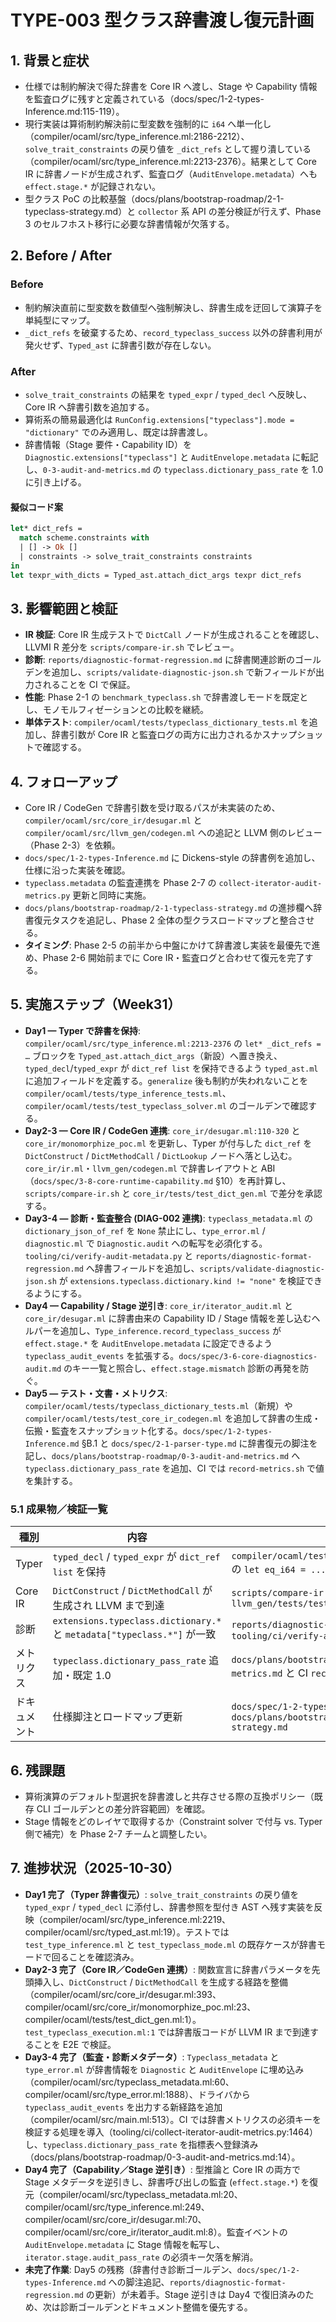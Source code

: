 # TYPE-003 型クラス辞書渡し復元計画

## 1. 背景と症状
- 仕様では制約解決で得た辞書を Core IR へ渡し、Stage や Capability 情報を監査ログに残すと定義されている（docs/spec/1-2-types-Inference.md:115-119）。  
- 現行実装は算術制約解決前に型変数を強制的に `i64` へ単一化し（compiler/ocaml/src/type_inference.ml:2186-2212）、`solve_trait_constraints` の戻り値を `_dict_refs` として握り潰している（compiler/ocaml/src/type_inference.ml:2213-2376）。結果として Core IR に辞書ノードが生成されず、監査ログ（`AuditEnvelope.metadata`）へも `effect.stage.*` が記録されない。  
- 型クラス PoC の比較基盤（docs/plans/bootstrap-roadmap/2-1-typeclass-strategy.md）と `collector` 系 API の差分検証が行えず、Phase 3 のセルフホスト移行に必要な辞書情報が欠落する。

## 2. Before / After
### Before
- 制約解決直前に型変数を数値型へ強制解決し、辞書生成を迂回して演算子を単純型にマップ。  
- `_dict_refs` を破棄するため、`record_typeclass_success` 以外の辞書利用が発火せず、`Typed_ast` に辞書引数が存在しない。

### After
- `solve_trait_constraints` の結果を `typed_expr` / `typed_decl` へ反映し、Core IR へ辞書引数を追加する。  
- 算術系の簡易最適化は `RunConfig.extensions["typeclass"].mode = "dictionary"` でのみ適用し、既定は辞書渡し。  
- 辞書情報（Stage 要件・Capability ID）を `Diagnostic.extensions["typeclass"]` と `AuditEnvelope.metadata` に転記し、`0-3-audit-and-metrics.md` の `typeclass.dictionary_pass_rate` を 1.0 に引き上げる。

#### 擬似コード案
```ocaml
let* dict_refs =
  match scheme.constraints with
  | [] -> Ok []
  | constraints -> solve_trait_constraints constraints
in
let texpr_with_dicts = Typed_ast.attach_dict_args texpr dict_refs
```

## 3. 影響範囲と検証
- **IR 検証**: Core IR 生成テストで `DictCall` ノードが生成されることを確認し、LLVMI R 差分を `scripts/compare-ir.sh` でレビュー。  
- **診断**: `reports/diagnostic-format-regression.md` に辞書関連診断のゴールデンを追加し、`scripts/validate-diagnostic-json.sh` で新フィールドが出力されることを CI で保証。  
- **性能**: Phase 2-1 の `benchmark_typeclass.sh` で辞書渡しモードを既定とし、モノモルフィゼーションとの比較を継続。
- **単体テスト**: `compiler/ocaml/tests/typeclass_dictionary_tests.ml` を追加し、辞書引数が Core IR と監査ログの両方に出力されるかスナップショットで確認する。

## 4. フォローアップ
- Core IR / CodeGen で辞書引数を受け取るパスが未実装のため、`compiler/ocaml/src/core_ir/desugar.ml` と `compiler/ocaml/src/llvm_gen/codegen.ml` への追記と LLVM 側のレビュー（Phase 2-3）を依頼。  
- `docs/spec/1-2-types-Inference.md` に Dickens-style の辞書例を追加し、仕様に沿った実装を確認。  
- `typeclass.metadata` の監査連携を Phase 2-7 の `collect-iterator-audit-metrics.py` 更新と同時に実施。
- `docs/plans/bootstrap-roadmap/2-1-typeclass-strategy.md` の進捗欄へ辞書復元タスクを追記し、Phase 2 全体の型クラスロードマップと整合させる。
- **タイミング**: Phase 2-5 の前半から中盤にかけて辞書渡し実装を最優先で進め、Phase 2-6 開始前までに Core IR・監査ログと合わせて復元を完了する。

## 5. 実施ステップ（Week31）
- **Day1 — Typer で辞書を保持**: `compiler/ocaml/src/type_inference.ml:2213-2376` の `let* _dict_refs = …` ブロックを `Typed_ast.attach_dict_args`（新設）へ置き換え、`typed_decl`/`typed_expr` が `dict_ref list` を保持できるよう `typed_ast.ml` に追加フィールドを定義する。`generalize` 後も制約が失われないことを `compiler/ocaml/tests/type_inference_tests.ml`、`compiler/ocaml/tests/test_typeclass_solver.ml` のゴールデンで確認する。
- **Day2-3 — Core IR / CodeGen 連携**: `core_ir/desugar.ml:110-320` と `core_ir/monomorphize_poc.ml` を更新し、Typer が付与した `dict_ref` を `DictConstruct` / `DictMethodCall` / `DictLookup` ノードへ落とし込む。`core_ir/ir.ml`・`llvm_gen/codegen.ml` で辞書レイアウトと ABI（`docs/spec/3-8-core-runtime-capability.md` §10）を再計算し、`scripts/compare-ir.sh` と `core_ir/tests/test_dict_gen.ml` で差分を承認する。
- **Day3-4 — 診断・監査整合 (DIAG-002 連携)**: `typeclass_metadata.ml` の `dictionary_json_of_ref` を `None` 禁止にし、`type_error.ml` / `diagnostic.ml` で `Diagnostic.audit` への転写を必須化する。`tooling/ci/verify-audit-metadata.py` と `reports/diagnostic-format-regression.md` へ辞書フィールドを追加し、`scripts/validate-diagnostic-json.sh` が `extensions.typeclass.dictionary.kind != "none"` を検証できるようにする。
- **Day4 — Capability / Stage 逆引き**: `core_ir/iterator_audit.ml` と `core_ir/desugar.ml` に辞書由来の Capability ID / Stage 情報を差し込むヘルパーを追加し、`Type_inference.record_typeclass_success` が `effect.stage.*` を `AuditEnvelope.metadata` に設定できるよう `typeclass_audit_events` を拡張する。`docs/spec/3-6-core-diagnostics-audit.md` のキー一覧と照合し、`effect.stage.mismatch` 診断の再発を防ぐ。
- **Day5 — テスト・文書・メトリクス**: `compiler/ocaml/tests/typeclass_dictionary_tests.ml`（新規）や `compiler/ocaml/tests/test_core_ir_codegen.ml` を追加して辞書の生成・伝搬・監査をスナップショット化する。`docs/spec/1-2-types-Inference.md` §B.1 と `docs/spec/2-1-parser-type.md` に辞書復元の脚注を記し、`docs/plans/bootstrap-roadmap/0-3-audit-and-metrics.md` へ `typeclass.dictionary_pass_rate` を追加、CI では `record-metrics.sh` で値を集計する。

### 5.1 成果物／検証一覧
| 種別 | 内容 | エビデンス |
|------|------|------------|
| Typer | `typed_decl` / `typed_expr` が `dict_ref list` を保持 | `compiler/ocaml/tests/typeclass_dictionary_tests.ml` の `let eq_i64 = ...` ゴールデン |
| Core IR | `DictConstruct` / `DictMethodCall` が生成され LLVM まで到達 | `scripts/compare-ir.sh` / `llvm_gen/tests/test_codegen_dict.ml` |
| 診断 | `extensions.typeclass.dictionary.*` と `metadata["typeclass.*"]` が一致 | `reports/diagnostic-format-regression.md` と `tooling/ci/verify-audit-metadata.py` |
| メトリクス | `typeclass.dictionary_pass_rate` 追加・既定 1.0 | `docs/plans/bootstrap-roadmap/0-3-audit-and-metrics.md` と CI `record-metrics.sh` |
| ドキュメント | 仕様脚注とロードマップ更新 | `docs/spec/1-2-types-Inference.md` / `docs/plans/bootstrap-roadmap/2-1-typeclass-strategy.md` |

## 6. 残課題
- 算術演算のデフォルト型選択を辞書渡しと共存させる際の互換ポリシー（既存 CLI ゴールデンとの差分許容範囲）を確認。  
- Stage 情報をどのレイヤで取得するか（Constraint solver で付与 vs. Typer 側で補完）を Phase 2-7 チームと調整したい。

## 7. 進捗状況（2025-10-30）
- **Day1 完了（Typer 辞書復元）**: `solve_trait_constraints` の戻り値を `typed_expr` / `typed_decl` に添付し、辞書参照を型付き AST へ残す実装を反映（compiler/ocaml/src/type_inference.ml:2219、compiler/ocaml/src/typed_ast.ml:19）。テストでは `test_type_inference.ml` と `test_typeclass_mode.ml` の既存ケースが辞書モードで回ることを確認済み。
- **Day2-3 完了（Core IR／CodeGen 連携）**: 関数宣言に辞書パラメータを先頭挿入し、`DictConstruct` / `DictMethodCall` を生成する経路を整備（compiler/ocaml/src/core_ir/desugar.ml:393、compiler/ocaml/src/core_ir/monomorphize_poc.ml:23、compiler/ocaml/tests/test_dict_gen.ml:1）。`test_typeclass_execution.ml:1` では辞書版コードが LLVM IR まで到達することを E2E で検証。
- **Day3-4 完了（監査・診断メタデータ）**: `Typeclass_metadata` と `type_error.ml` が辞書情報を `Diagnostic` と `AuditEnvelope` に埋め込み（compiler/ocaml/src/typeclass_metadata.ml:60、compiler/ocaml/src/type_error.ml:1888）、ドライバから `typeclass_audit_events` を出力する新経路を追加（compiler/ocaml/src/main.ml:513）。CI では辞書メトリクスの必須キーを検証する処理を導入（tooling/ci/collect-iterator-audit-metrics.py:1464）し、`typeclass.dictionary_pass_rate` を指標表へ登録済み（docs/plans/bootstrap-roadmap/0-3-audit-and-metrics.md:14）。
- **Day4 完了（Capability／Stage 逆引き）**: 型推論と Core IR の両方で Stage メタデータを逆引きし、辞書呼び出しの監査 (`effect.stage.*`) を復元（compiler/ocaml/src/typeclass_metadata.ml:20、compiler/ocaml/src/type_inference.ml:249、compiler/ocaml/src/core_ir/desugar.ml:70、compiler/ocaml/src/core_ir/iterator_audit.ml:8）。監査イベントの `AuditEnvelope.metadata` に Stage 情報を転写し、`iterator.stage.audit_pass_rate` の必須キー欠落を解消。
- **未完了作業**: Day5 の残務（辞書付き診断ゴールデン、`docs/spec/1-2-types-Inference.md` への脚注追記、`reports/diagnostic-format-regression.md` の更新）が未着手。Stage 逆引きは Day4 で復旧済みのため、次は診断ゴールデンとドキュメント整備を優先する。
